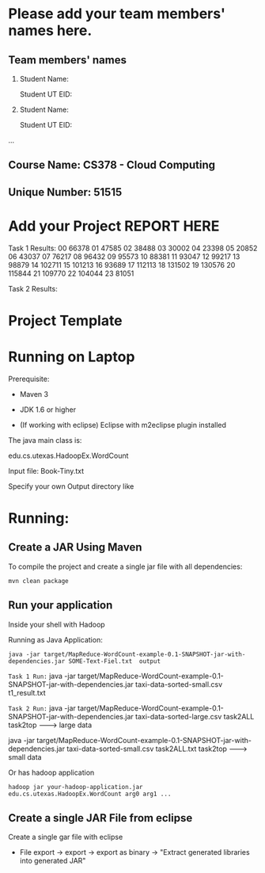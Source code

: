 # Please add your team members' names here. 

## Team members' names 

1. Student Name:

   Student UT EID:

2. Student Name:

   Student UT EID:

 ...

##  Course Name: CS378 - Cloud Computing 

##  Unique Number: 51515
    


# Add your Project REPORT HERE 

Task 1 Results: 
   00      66378
   01      47585
   02      38488
   03      30002
   04      23398
   05      20852
   06      43037
   07      76217
   08      96432
   09      95573
   10      88381
   11      93047
   12      99217
   13      98879
   14      102711
   15      101213
   16      93689
   17      112113
   18      131502
   19      130576
   20      115844
   21      109770
   22      104044
   23      81051

Task 2 Results:
   


# Project Template

# Running on Laptop     ####

Prerequisite:

- Maven 3

- JDK 1.6 or higher

- (If working with eclipse) Eclipse with m2eclipse plugin installed


The java main class is:

edu.cs.utexas.HadoopEx.WordCount 

Input file:  Book-Tiny.txt  

Specify your own Output directory like 

# Running:




## Create a JAR Using Maven 

To compile the project and create a single jar file with all dependencies: 
	
```	mvn clean package ```



## Run your application
Inside your shell with Hadoop

Running as Java Application:

```java -jar target/MapReduce-WordCount-example-0.1-SNAPSHOT-jar-with-dependencies.jar SOME-Text-Fiel.txt  output``` 

``` Task 1 Run: ```
java -jar target/MapReduce-WordCount-example-0.1-SNAPSHOT-jar-with-dependencies.jar taxi-data-sorted-small.csv t1_result.txt 

``` Task 2 Run: ```
java -jar target/MapReduce-WordCount-example-0.1-SNAPSHOT-jar-with-dependencies.jar taxi-data-sorted-large.csv task2ALL task2top ---> large data



java -jar target/MapReduce-WordCount-example-0.1-SNAPSHOT-jar-with-dependencies.jar taxi-data-sorted-small.csv task2ALL.txt task2top ---> small data


Or has hadoop application

```hadoop jar your-hadoop-application.jar edu.cs.utexas.HadoopEx.WordCount arg0 arg1 ... ```



## Create a single JAR File from eclipse



Create a single gar file with eclipse 

*  File export -> export  -> export as binary ->  "Extract generated libraries into generated JAR"
